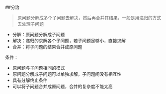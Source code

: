 ##分治

> 原问题分解成多个子问题去解决，然后再合并其结果，一般是用递归的方式去处理子问题

- 分解：原问题分解成子问题
- 解决：递归的求解各个子问题，若子问题足够小，直接求解
- 合并：将子问题的结果合并成原问题

条件：

- 原问题与子问题相同的模式
- 原问题分解成子问题可以单独求解，子问题间没有相互性
- 具有分解终止条件
- 可以将子问题合并成原问题，合并的复杂度不能太高